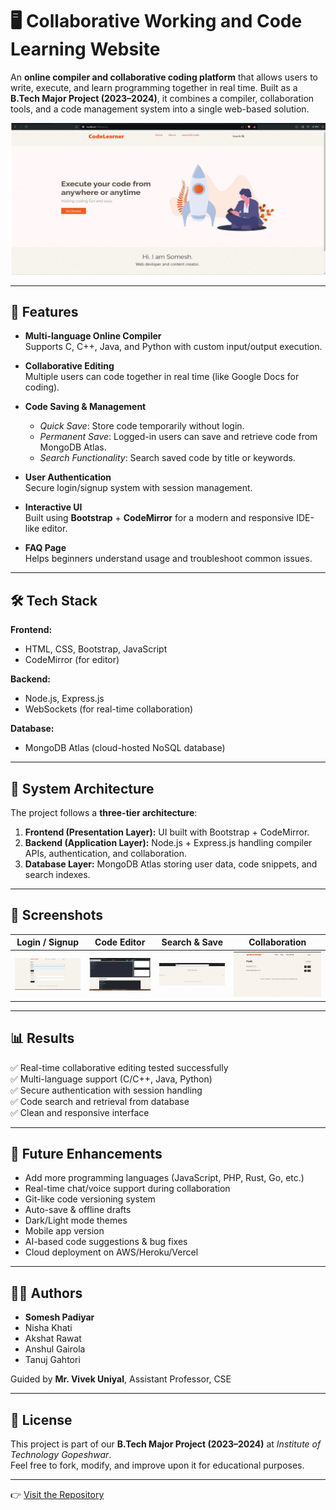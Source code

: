 # 🖥️ Collaborative Working and Code Learning Website  

An **online compiler and collaborative coding platform** that allows users to write, execute, and learn programming together in real time. Built as a **B.Tech Major Project (2023–2024)**, it combines a compiler, collaboration tools, and a code management system into a single web-based solution.  

![Project Banner](images/1.png) <!-- Replace with actual image path from your repo -->

---

## 🚀 Features  

- **Multi-language Online Compiler**  
  Supports C, C++, Java, and Python with custom input/output execution.  

- **Collaborative Editing**  
  Multiple users can code together in real time (like Google Docs for coding).  

- **Code Saving & Management**  
  - *Quick Save*: Store code temporarily without login.  
  - *Permanent Save*: Logged-in users can save and retrieve code from MongoDB Atlas.  
  - *Search Functionality*: Search saved code by title or keywords.  

- **User Authentication**  
  Secure login/signup system with session management.  

- **Interactive UI**  
  Built using **Bootstrap** + **CodeMirror** for a modern and responsive IDE-like editor.  

- **FAQ Page**  
  Helps beginners understand usage and troubleshoot common issues.  

---

## 🛠️ Tech Stack  

**Frontend:**  
- HTML, CSS, Bootstrap, JavaScript  
- CodeMirror (for editor)  

**Backend:**  
- Node.js, Express.js  
- WebSockets (for real-time collaboration)  

**Database:**  
- MongoDB Atlas (cloud-hosted NoSQL database)  

---

## 📐 System Architecture  

The project follows a **three-tier architecture**:  
1. **Frontend (Presentation Layer):** UI built with Bootstrap + CodeMirror.  
2. **Backend (Application Layer):** Node.js + Express.js handling compiler APIs, authentication, and collaboration.  
3. **Database Layer:** MongoDB Atlas storing user data, code snippets, and search indexes.  

---

## 📸 Screenshots  

| Login / Signup | Code Editor | Search & Save | Collaboration |
|----------------|-------------|---------------|---------------|
| ![Login](images/4.png) | ![Editor](images/2.png) | ![Search](images/3.png) | ![Collaboration](images/5.png) |

---

## 📊 Results  

✅ Real-time collaborative editing tested successfully  
✅ Multi-language support (C/C++, Java, Python)  
✅ Secure authentication with session handling  
✅ Code search and retrieval from database  
✅ Clean and responsive interface  

---

## 🔮 Future Enhancements  

- Add more programming languages (JavaScript, PHP, Rust, Go, etc.)  
- Real-time chat/voice support during collaboration  
- Git-like code versioning system  
- Auto-save & offline drafts  
- Dark/Light mode themes  
- Mobile app version  
- AI-based code suggestions & bug fixes  
- Cloud deployment on AWS/Heroku/Vercel  

---

## 👨‍💻 Authors  

- **Somesh Padiyar**  
- Nisha Khati  
- Akshat Rawat  
- Anshul Gairola  
- Tanuj Gahtori  

Guided by **Mr. Vivek Uniyal**, Assistant Professor, CSE  

---

## 📄 License  

This project is part of our **B.Tech Major Project (2023–2024)** at *Institute of Technology Gopeshwar*.  
Feel free to fork, modify, and improve upon it for educational purposes.  

---

👉 [Visit the Repository](https://github.com/SomeshPadiyar/Online-compiler)  
